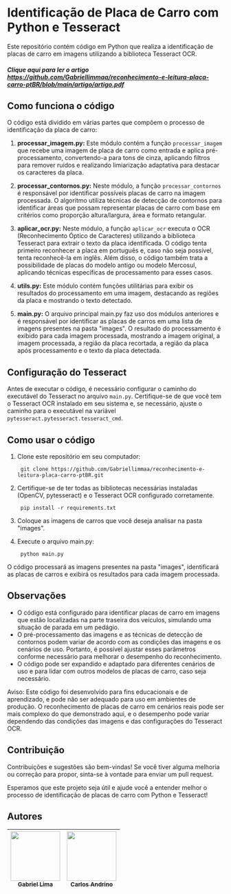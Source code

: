 # Identificação de Placa de Carro com Python e Tesseract
Este repositório contém código em Python que realiza a identificação de placas de carro em imagens utilizando a biblioteca Tesseract OCR.

##### Clique aqui para ler o artigo https://github.com/Gabriellimmaa/reconhecimento-e-leitura-placa-carro-ptBR/blob/main/artigo/artigo.pdf



## Como funciona o código
O código está dividido em várias partes que compõem o processo de identificação da placa de carro:

1. **processar_imagem.py:** Este módulo contém a função `processar_imagem` que recebe uma imagem de placa de carro como entrada e aplica pré-processamento, convertendo-a para tons de cinza, aplicando filtros para remover ruídos e realizando limiarização adaptativa para destacar os caracteres da placa.
   
3. **processar_contornos.py:** Neste módulo, a função `processar_contornos` é responsável por identificar possíveis placas de carro na imagem processada. O algoritmo utiliza técnicas de detecção de contornos para identificar áreas que possam representar placas de carro com base em critérios como proporção altura/largura, área e formato retangular.
   
5. **aplicar_ocr.py:** Neste módulo, a função `aplicar_ocr` executa o OCR (Reconhecimento Óptico de Caracteres) utilizando a biblioteca Tesseract para extrair o texto da placa identificada. O código tenta primeiro reconhecer a placa em português e, caso não seja possível, tenta reconhecê-la em inglês. Além disso, o código também trata a possibilidade de placas do modelo antigo ou modelo Mercosul, aplicando técnicas específicas de processamento para esses casos.
   
7. **utils.py:** Este módulo contém funções utilitárias para exibir os resultados do processamento em uma imagem, destacando as regiões da placa e mostrando o texto detectado.
   
9. **main.py:** O arquivo principal main.py faz uso dos módulos anteriores e é responsável por identificar as placas de carros em uma lista de imagens presentes na pasta "images". O resultado do processamento é exibido para cada imagem processada, mostrando a imagem original, a imagem processada, a região da placa recortada, a região da placa após processamento e o texto da placa detectada.

## Configuração do Tesseract
Antes de executar o código, é necessário configurar o caminho do executável do Tesseract no arquivo `main.py`. Certifique-se de que você tem o Tesseract OCR instalado em seu sistema e, se necessário, ajuste o caminho para o executável na variável `pytesseract.pytesseract.tesseract_cmd`.

## Como usar o código
1. Clone este repositório em seu computador:
     
        git clone https://github.com/Gabriellimmaa/reconhecimento-e-leitura-placa-carro-ptBR.git
      
3. Certifique-se de ter todas as bibliotecas necessárias instaladas (OpenCV, pytesseract) e o Tesseract OCR configurado corretamente.
     
        pip install -r requirements.txt
      
5. Coloque as imagens de carros que você deseja analisar na pasta "images".
6. Execute o arquivo main.py:
     
        python main.py
      
O código processará as imagens presentes na pasta "images", identificará as placas de carros e exibirá os resultados para cada imagem processada.
## Observações
- O código está configurado para identificar placas de carro em imagens que estão localizadas na parte traseira dos veículos, simulando uma situação de parada em um pedágio.
- O pré-processamento das imagens e as técnicas de detecção de contornos podem variar de acordo com as condições das imagens e os cenários de uso. Portanto, é possível ajustar esses parâmetros conforme necessário para melhorar o desempenho do reconhecimento.
- O código pode ser expandido e adaptado para diferentes cenários de uso e para lidar com outros modelos de placas de carro, caso seja necessário.

Aviso: Este código foi desenvolvido para fins educacionais e de aprendizado, e pode não ser adequado para uso em ambientes de produção. O reconhecimento de placas de carro em cenários reais pode ser mais complexo do que demonstrado aqui, e o desempenho pode variar dependendo das condições das imagens e das configurações do Tesseract OCR.

## Contribuição
Contribuições e sugestões são bem-vindas! Se você tiver alguma melhoria ou correção para propor, sinta-se à vontade para enviar um pull request.

Esperamos que este projeto seja útil e ajude você a entender melhor o processo de identificação de placas de carro com Python e Tesseract!

## Autores
| [<img src="https://github.com/Gabriellimmaa.png" width=115><br><sub>Gabriel Lima</sub>](https://github.com/Gabriellimmaa) | [<img src="https://github.com/CarlosAAndrino.png" width=115><br><sub>Carlos Andrino</sub>](https://github.com/CarlosAAndrino) |
| :---: | :---: 

